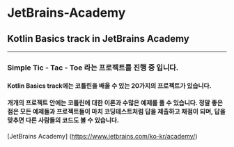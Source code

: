 # JetBrains-Academy
## Kotlin Basics track in JetBrains Academy
***
### Simple Tic - Tac - Toe 라는 프로젝트를 진행 중 입니다.
#### Kotlin Basics track에는 코틀린을 배울 수 있는 20가지의 프로젝트가 있습니다.
#### 개개의 프로젝트 안에는 코틀린에 대한 이론과 수많은 예제를 풀 수 있습니다. 정말 좋은 점은 모든 예제들과 프로젝트들이 마치 코딩테스트처럼 답을 제출하고 채점이 되며, 답을 맞추면 다른 사람들의 코드도 볼 수 있습니다.
[JetBrains Academy] (https://www.jetbrains.com/ko-kr/academy/)
